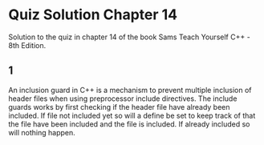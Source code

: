 # Quiz Solution Chapter 14

Solution to the quiz in chapter 14 of the book Sams Teach Yourself C++ - 8th Edition.

## 1

An inclusion guard in C++ is a mechanism to prevent multiple inclusion of header files when using preprocessor include directives. The include guards works by first checking if the header file have already been included. If file not included yet so will a define be set to keep track of that the file have been included and the file is included. If already included so will nothing happen.
